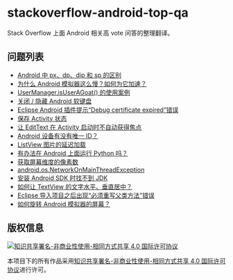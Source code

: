 # stackoverflow-android-top-qa

Stack Overflow 上面 Android 相关高 vote 问答的整理翻译。

## 问题列表

 - [Android 中 px、dp、dip 和 sp 的区别](https://github.com/7bitex/stackoverflow-android-top-qa/blob/master/contents/difference-between-px-dp-dip-and-sp-in-android.md)
 - [为什么 Android 模拟器这么慢？如何为它加速？](https://github.com/7bitex/stackoverflow-android-top-qa/blob/master/contents/why-is-the-android-emulator-so-slow-how-can-we-speed-up-the-android-emulator.md)
 - [UserManager.isUserAGoat() 的使用案例](https://github.com/7bitex/stackoverflow-android-top-qa/blob/master/contents/proper-use-cases-for-android-usermanager-isuseragoat.md)
 - [关闭 / 隐藏 Android 软键盘](https://github.com/7bitex/stackoverflow-android-top-qa/blob/master/contents/close-hide-the-android-soft-keyboard.md)
 - [Eclipse Android 插件提示“Debug certificate expired”错误](https://github.com/7bitex/stackoverflow-android-top-qa/blob/master/contents/debug-certificate-expired-error-in-eclipse-android-plugins.md)
 - [保存 Activity 状态](https://github.com/7bitex/stackoverflow-android-top-qa/blob/master/contents/saving-activity-state-in-android.md)
 - [让 EditText 在 Activity 启动时不自动获得焦点](https://github.com/7bitex/stackoverflow-android-top-qa/blob/master/contents/stop-edittext-from-gaining-focus-at-activity-startup.md)
 - [Android 设备有没有唯一 ID？](https://github.com/7bitex/stackoverflow-android-top-qa/blob/master/contents/is-there-a-unique-android-device-id.md)
 - [ListView 图片的延迟加载](https://github.com/7bitex/stackoverflow-android-top-qa/blob/master/contents/lazy-load-of-images-in-listview.md)
 - [有办法在 Android 上面运行 Python 吗？](https://github.com/7bitex/stackoverflow-android-top-qa/blob/master/contents/is-there-a-way-to-run-python-on-android.md)
 - [获取屏幕维度的像素数](https://github.com/7bitex/stackoverflow-android-top-qa/blob/master/contents/get-screen-dimensions-in-pixels.md)
 - [android.os.NetworkOnMainThreadException](https://github.com/7bitex/stackoverflow-android-top-qa/blob/master/contents/android-os-networkonmainthreadexception.md)
 - [安装 Android SDK 时找不到 JDK](https://github.com/7bitex/stackoverflow-android-top-qa/blob/master/contents/android-sdk-installation-doesnt-find-jdk.md)
 - [如何让 TextView 的文字水平、垂直居中？](https://github.com/7bitex/stackoverflow-android-top-qa/blob/master/contents/how-do-i-center-text-horizontally-and-vertically-in-a-textview-in-android.md)
 - [Eclipse 导入项目之后出现“必须重写父类方法”错误](https://github.com/7bitex/stackoverflow-android-top-qa/blob/master/contents/must-override-a-superclass-method-errors-after-importing-a-project-into-eclipse.md)
 - [如何旋转 Android 模拟器的屏幕？](https://github.com/7bitex/stackoverflow-android-top-qa/blob/master/contents/how-to-rotate-the-android-emulator-display.md)

## 版权信息

[![知识共享署名-非商业性使用-相同方式共享 4.0 国际许可协议](https://i.creativecommons.org/l/by-nc-sa/4.0/88x31.png)](http://creativecommons.org/licenses/by-nc-sa/4.0/)

本项目下的所有作品采用[知识共享署名-非商业性使用-相同方式共享 4.0 国际许可协议](http://creativecommons.org/licenses/by-nc-sa/4.0/)进行许可。
